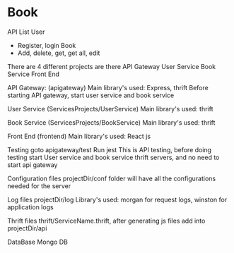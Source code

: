 # Book
API List
User
   - Register, login
Book
   - Add, delete, get, get all, edit
 
There are 4 different projects are there
  API Gateway 
  User Service
  Book Service
  Front End
  
API Gateway: (apigateway)
  Main library's used: Express, thrift
  Before starting API gateway, start user service and book service
  
User Service (ServicesProjects/UserService)
   Main library's used: thrift

Book Service (ServicesProjects/BookService)
   Main library's used: thrift
 
Front End (frontend)
 Main library's used: React js
 
Testing
  goto apigateway/test
  Run jest
  This is API testing, before doing testing start User service and book service thrift servers, and no need to start api gateway

Configuration files
  projectDir/conf folder will have all the configurations needed for the server
 
Log files
  projectDir/log
  Library's used: morgan for request logs, winston for application logs
  
 Thrift files
    thrift/ServiceName.thrift,  after generating js files add into projectDir/api
 
 DataBase
  Mongo DB
  
